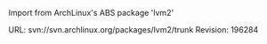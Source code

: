 Import from ArchLinux's ABS package 'lvm2'

URL: svn://svn.archlinux.org/packages/lvm2/trunk
Revision: 196284
